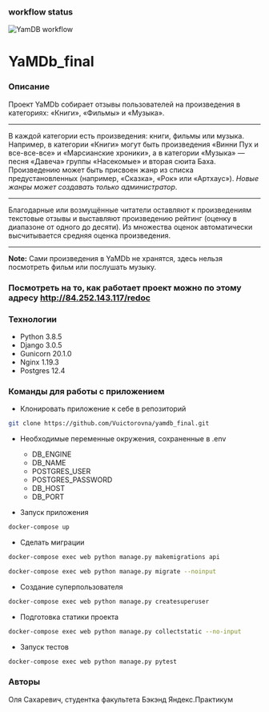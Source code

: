 ### workflow status
![YamDB workflow](https://github.com/Vuictorovna/yamdb_final/actions/workflows/yamdb_workflow.yml/badge.svg)

# YaMDb_final
### Описание
Проект YaMDb собирает отзывы пользователей на произведения в категориях: «Книги», «Фильмы» и «Музыка».
***
В каждой категории есть произведения: книги, фильмы или музыка. Например, в категории «Книги» могут быть произведения «Винни Пух и все-все-все» и «Марсианские хроники», а в категории «Музыка» — песня «Давеча» группы «Насекомые» и вторая сюита Баха. Произведению может быть присвоен жанр из списка предустановленных (например, «Сказка», «Рок» или «Артхаус»). _Новые жанры может создавать только администратор_.
***
Благодарные или возмущённые читатели оставляют к произведениям текстовые отзывы и выставляют произведению рейтинг (оценку в диапазоне от одного до десяти). Из множества оценок автоматически высчитывается средняя оценка произведения.
***
**Note:** Сами произведения в YaMDb не хранятся, здесь нельзя посмотреть фильм или послушать музыку.

### Посмотреть на то, как работает проект можно по этому адресу http://84.252.143.117/redoc

### Технологии
* Python 3.8.5
* Django 3.0.5
* Gunicorn 20.1.0
* Nginx 1.19.3
* Postgres 12.4

### Команды для работы с приложением
-  Клонировать приложение к себе в репозиторий
```bash
git clone https://github.com/Vuictorovna/yamdb_final.git
```
- Необходимые переменные окружения, сохраненные в .env
    - DB_ENGINE
    - DB_NAME
    - POSTGRES_USER
    - POSTGRES_PASSWORD
    - DB_HOST
    - DB_PORT

- Запуск приложения
```bash
docker-compose up
```
- Сделать миграции
```bash
docker-compose exec web python manage.py makemigrations api

docker-compose exec web python manage.py migrate --noinput
```
- Создание суперпользователя
```bash
docker-compose exec web python manage.py createsuperuser
```
- Подготовка статики проекта
```bash
docker-compose exec web python manage.py collectstatic --no-input
```
- Запуск тестов
```bash
docker-compose exec web python manage.py pytest
```
### Авторы
Оля Сахаревич, студентка факультета Бэкэнд Яндекс.Практикум
